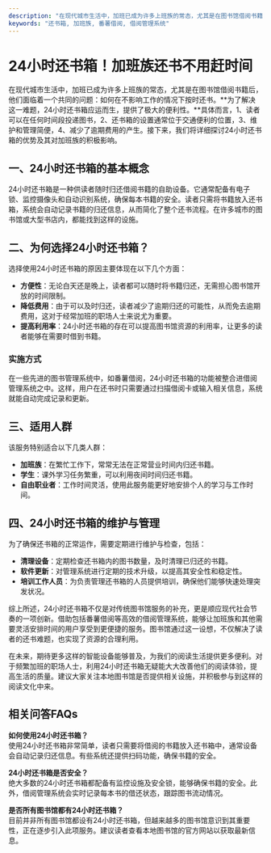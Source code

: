 ```yaml
---
description: "在现代城市生活中，加班已成为许多上班族的常态，尤其是在图书馆借阅书籍后，他们面临着一个共同的问题：如何在不影响工作的情况下按时还书。**为了解决这一难题，24小时还书箱应运而生，提供了极大的便利性。**具体而言，1、读者可以在任何时间段投递图书，2、还书箱的设置通常位于交通便利的位置，3、维护和管理简便，4、减少了逾期费用的产生。接下来，我们将详细探讨24小时还书箱的优势及其对加班族的积极影响。"
keywords: "还书箱, 加班族, 番薯借阅, 借阅管理系统"
---
```

# 24小时还书箱！加班族还书不用赶时间

在现代城市生活中，加班已成为许多上班族的常态，尤其是在图书馆借阅书籍后，他们面临着一个共同的问题：如何在不影响工作的情况下按时还书。**为了解决这一难题，24小时还书箱应运而生，提供了极大的便利性。**具体而言，1、读者可以在任何时间段投递图书，2、还书箱的设置通常位于交通便利的位置，3、维护和管理简便，4、减少了逾期费用的产生。接下来，我们将详细探讨24小时还书箱的优势及其对加班族的积极影响。

## **一、24小时还书箱的基本概念**

24小时还书箱是一种供读者随时归还借阅书籍的自助设备。它通常配备有电子锁、监控摄像头和自动识别系统，确保每本书籍的安全。读者只需将书籍放入还书箱，系统会自动记录书籍的归还信息，从而简化了整个还书流程。在许多城市的图书馆或大型书店内，都能找到这样的设施。

## **二、为何选择24小时还书箱？**

选择使用24小时还书箱的原因主要体现在以下几个方面：

- **方便性**：无论白天还是晚上，读者都可以随时将书籍归还，无需担心图书馆开放的时间限制。
- **降低费用**：由于可以及时归还，读者减少了逾期归还的可能性，从而免去逾期费用，这对于经常加班的职场人士来说尤为重要。
- **提高利用率**：24小时还书箱的存在可以提高图书馆资源的利用率，让更多的读者能够在需要时借到书籍。
  
### **实施方式**

在一些先进的图书管理系统中，如番薯借阅，24小时还书箱的功能被整合进借阅管理系统之中。这样，用户在还书时只需要通过扫描借阅卡或输入相关信息，系统就能自动完成记录和更新。

## **三、适用人群**

该服务特别适合以下几类人群：

- **加班族**：在繁忙工作下，常常无法在正常营业时间内归还书籍。
- **学生**：课外学习任务繁重，可以利用夜间时间归还书籍。
- **自由职业者**：工作时间灵活，使用此服务能更好地安排个人的学习与工作时间。

## **四、24小时还书箱的维护与管理**

为了确保还书箱的正常运作，需要定期进行维护与检查，包括：

- **清理设备**：定期检查还书箱内的图书数量，及时清理已归还的书籍。
- **软件更新**：对管理系统进行定期的技术升级，以提高其安全性和稳定性。
- **培训工作人员**：为负责管理还书箱的人员提供培训，确保他们能够快速处理突发状况。

综上所述，24小时还书箱不仅是对传统图书馆服务的补充，更是顺应现代社会节奏的一项创新。借助包括番薯借阅等高效的借阅管理系统，能够让加班族和其他需要灵活安排时间的用户享受到更便捷的服务。图书馆通过这一设想，不仅解决了读者的还书难题，也实现了资源的合理利用。

在未来，期待更多这样的智能设备能够普及，为我们的阅读生活提供更多便利。对于频繁加班的职场人士，利用24小时还书箱无疑能大大改善他们的阅读体验，提高生活的质量。建议大家关注本地图书馆是否提供相关设施，并积极参与到这样的阅读文化中来。

## 相关问答FAQs

**如何使用24小时还书箱？**  
使用24小时还书箱非常简单，读者只需要将借阅的书籍放入还书箱中，通常设备会自动记录归还信息。有些系统还提供扫码功能，确保书籍的安全。

**24小时还书箱是否安全？**  
绝大多数的24小时还书箱都配备有监控设施及安全锁，能够确保书籍的安全。此外，借阅管理系统会实时记录每本书的借还状态，跟踪图书流动情况。

**是否所有图书馆都有24小时还书箱？**  
目前并非所有图书馆都设有24小时还书箱，但越来越多的图书馆意识到其重要性，正在逐步引入此项服务。建议读者查看本地图书馆的官方网站以获取最新信息。
